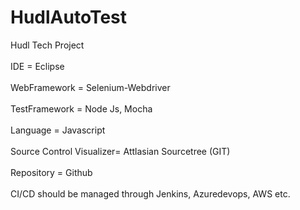 # HudlAutoTest
Hudl Tech Project
<br></br>
IDE = Eclipse
<br></br>
WebFramework = Selenium-Webdriver
<br></br>
TestFramework = Node Js, Mocha
<br></br>
Language = Javascript
<br></br>
Source Control Visualizer= Attlasian Sourcetree (GIT)
<br></br>
Repository = Github
<br></br>
CI/CD should be managed through Jenkins, Azuredevops, AWS etc.
